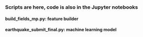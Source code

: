 ### Scripts are here, code is also in the Jupyter notebooks
#### build_fields_mp.py: feature builder
#### earthquake_submit_final.py: machine learning model
